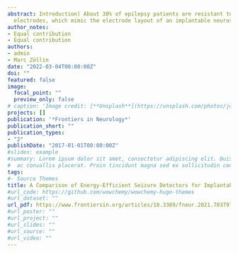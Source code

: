 ```yaml
---
abstract: Introduction) About 30% of epilepsy patients are resistant to treatment with antiepileptic drugs, and   only a minority of these are surgical candidates. A recent therapeutic approach is the application of electrical   stimulation in the early phases of a seizure to interrupt its spread across the brain. To accomplish this,       energy-efficient seizure detectors are required that are able to detect a seizure in its early stages. Methods)   Three patient-specific, energy-efficient seizure detectors are proposed in this study (i) random forest (RF);   (ii) long short-term memory (LSTM) recurrent neural network (RNN); and (iii) convolutional neural network (CNN).   Performance evaluation was based on EEG data (n = 40 patients) derived from a selected set of surface EEG
  electrodes, which mimic the electrode layout of an implantable neurostimulation system. As for the RF input, 16   features in the time- and frequency-domains were selected. Raw EEG data were used for both CNN and RNN. Energy   consumption was estimated by a platform-independent model based on the number of arithmetic operations (AOs)     and memory accesses (MAs). To validate the estimated energy consumption, the RNN classifier was implemented on   an ultra-low-power microcontroller. Results) The RNN seizure detector achieved a slightly better level of       performance, with a median area under the precision-recall curve score of 0.49, compared to 0.47 for CNN and     0.46 for RF. In terms of energy consumption, RF was the most efficient algorithm, with a total of 67k AOs and     67k MAs per classification. This was followed by CNN (488k AOs and 963k MAs) and RNN (772k AOs and 978k MAs),   whereby MAs contributedmore to total energy consumption. Measurements derived from the hardware implementation   of the RNN algorithm demonstrated a significant correlation between estimations and actual measurements.         Discussion) All three proposed seizure detection algorithms were shown to be suitable for application in         implantable devices. The applied methodology for a platform-independent energy estimation was proven to be       accurate by way of hardware implementation of the RNN algorithm. These findings show that seizure detection can   be achieved using just a few channels with limited spatial distribution. The methodology proposed in this study   can therefore be applied when designing new models for responsive neurostimulation.
author_notes:
- Equal contribution
- Equal contribution
authors:
- admin
- Marc Zöllin
date: "2022-03-04T00:00:00Z"
doi: ""
featured: false
image:
  focal_point: ""
  preview_only: false
# caption: 'Image credit: [**Unsplash**](https://unsplash.com/photos/jdD8gXaTZsc)'
projects: []
publication: '*Frontiers in Neurology*'
publication_short: ""
publication_types:
- "2"
publishDate: "2017-01-01T00:00:00Z"
#slides: example
#summary: Lorem ipsum dolor sit amet, consectetur adipiscing elit. Duis posuere tellus
#  ac convallis placerat. Proin tincidunt magna sed ex sollicitudin condimentum.
tags:
#- Source Themes
title: A Comparison of Energy-Efficient Seizure Detectors for Implantable Neurostimulation Devices
#url_code: https://github.com/wowchemy/wowchemy-hugo-themes
#url_dataset: ""
url_pdf: https://www.frontiersin.org/articles/10.3389/fneur.2021.703797/full
#url_poster: ""
#url_project: ""
#url_slides: ""
#url_source: ""
#url_video: ""
---
```


<!---{{% callout note %}}
Click the *Cite* button above to demo the feature to enable visitors to import publication metadata into their reference management software.
{{% /callout %}}

{{% callout note %}}
Create your slides in Markdown - click the *Slides* button to check out the example.
{{% /callout %}}

Supplementary notes can be added here, including [code, math, and images](https://wowchemy.com/docs/writing-markdown-latex/).--->
